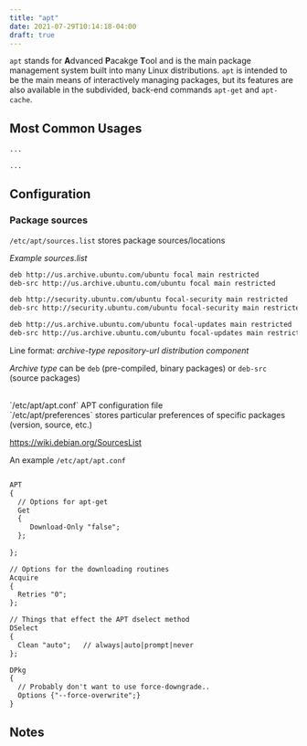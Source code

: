 ```yaml
---
title: "apt"
date: 2021-07-29T10:14:18-04:00
draft: true
---
```


`apt` stands for **A**dvanced **P**acakge **T**ool and is the main package
management system built into many Linux distributions. `apt` is intended to
be the main means of interactively managing packages, but its features are
also available in the subdivided, back-end commands `apt-get` and `apt-cache`.

## Most Common Usages

```sh
...
```

```sh
...
```

## Configuration

### Package sources

`/etc/apt/sources.list` stores package sources/locations

_Example sources.list_

```txt
deb http://us.archive.ubuntu.com/ubuntu focal main restricted
deb-src http://us.archive.ubuntu.com/ubuntu focal main restricted

deb http://security.ubuntu.com/ubuntu focal-security main restricted
deb-src http://security.ubuntu.com/ubuntu focal-security main restricted

deb http://us.archive.ubuntu.com/ubuntu focal-updates main restricted
deb-src http://us.archive.ubuntu.com/ubuntu focal-updates main restricted
```

Line format: _archive-type repository-url distribution component_

_Archive type_ can be `deb` (pre-compiled, binary packages) or `deb-src`
(source packages)

<br>
`/etc/apt/apt.conf` APT configuration file
<br>
`/etc/apt/preferences` stores particular preferences of specific packages (version,
source, etc.)

https://wiki.debian.org/SourcesList

An example `/etc/apt/apt.conf`

```txt

APT 
{
  // Options for apt-get
  Get 
  {
     Download-Only "false";
  };
  
};

// Options for the downloading routines
Acquire
{
  Retries "0";
};

// Things that effect the APT dselect method
DSelect 
{
  Clean "auto";   // always|auto|prompt|never
};

DPkg 
{
  // Probably don't want to use force-downgrade..
  Options {"--force-overwrite";}
}
```

## Notes
